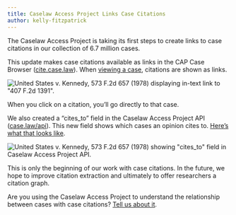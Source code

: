 ```yaml
---
title: Caselaw Access Project Links Case Citations
author: kelly-fitzpatrick
---
```

The Caselaw Access Project is taking its first steps to create links to case citations in our collection of 6.7 million cases.

This update makes case citations available as links in the CAP Case Browser ([cite.case.law](https://cite.case.law/)). When [viewing a case](https://cite.case.law/f2d/573/657/), citations are shown as links. 

![United States v. Kennedy, 573 F.2d 657 (1978) displaying in-text link to "407 F.2d 1391".](https://lil-blog-media.s3.amazonaws.com/citations2.png)

When you click on a citation, you’ll go directly to that case.

We also created a “cites_to” field in the Caselaw Access Project API ([case.law/api](https://case.law/api/)). This new field shows which cases an opinion cites to. [Here’s what that looks like](https://api.case.law/v1/cases/913920/?full_case=true).

![United States v. Kennedy, 573 F.2d 657 (1978) showing "cites_to" field in Caselaw Access Project API.](https://lil-blog-media.s3.amazonaws.com/citations.png)

This is only the beginning of our work with case citations. In the future, we hope to improve citation extraction and ultimately to offer researchers a citation graph. 

Are you using the Caselaw Access Project to understand the relationship between cases with case citations? [Tell us about it](https://case.law/contact/). 
